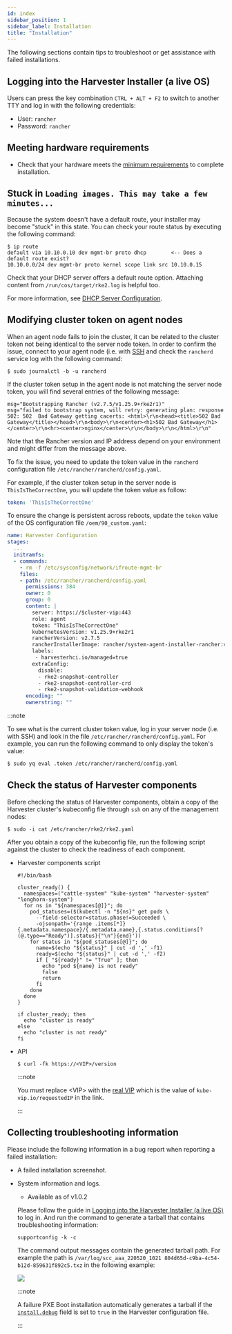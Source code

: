 ```yaml
---
id: index
sidebar_position: 1
sidebar_label: Installation
title: "Installation"
---
```


<head>
  <link rel="canonical" href="https://docs.harvesterhci.io/v1.6/troubleshooting/index"/>
</head>

The following sections contain tips to troubleshoot or get assistance with failed installations.

## Logging into the Harvester Installer (a live OS)

Users can press the key combination `CTRL + ALT + F2` to switch to another TTY and log in with the following credentials:

- User: `rancher`
- Password: `rancher`

## Meeting hardware requirements

- Check that your hardware meets the [minimum requirements](../install/requirements.md#hardware-requirements) to complete installation.

## Stuck in `Loading images. This may take a few minutes...`

Because the system doesn't have a default route, your installer may become "stuck" in this state. You can check your route status by executing the following command:

```shell
$ ip route
default via 10.10.0.10 dev mgmt-br proto dhcp        <-- Does a default route exist?
10.10.0.0/24 dev mgmt-br proto kernel scope link src 10.10.0.15
```

Check that your DHCP server offers a default route option. Attaching content from `/run/cos/target/rke2.log` is helpful too.

For more information, see [DHCP Server Configuration](../install/pxe-boot-install.md#dhcp-server-configuration).

## Modifying cluster token on agent nodes

When an agent node fails to join the cluster, it can be related to the cluster token not being identical to the server node token.
In order to confirm the issue, connect to your agent node (i.e. with [SSH](./os.md#how-to-log-in-to-a-harvester-node) and check the `rancherd` service log with the following command:

```shell
$ sudo journalctl -b -u rancherd
```

If the cluster token setup in the agent node is not matching the server node token, you will find several entries of the following message:

```shell
msg="Bootstrapping Rancher (v2.7.5/v1.25.9+rke2r1)"
msg="failed to bootstrap system, will retry: generating plan: response 502: 502  Bad Gateway getting cacerts: <html>\r\n<head><title>502 Bad Gateway</title></head>\r\n<body>\r\n<center><h1>502 Bad Gateway</h1></center>\r\n<hr><center>nginx</center>\r\n</body>\r\n</html>\r\n"
```

Note that the Rancher version and IP address depend on your environment and might differ from the message above.

To fix the issue, you need to update the token value in the `rancherd` configuration file `/etc/rancher/rancherd/config.yaml`.

For example, if the cluster token setup in the server node is `ThisIsTheCorrectOne`, you will update the token value as follow:

```yaml
token: 'ThisIsTheCorrectOne'
```

To ensure the change is persistent across reboots, update the `token` value of the OS configuration file `/oem/90_custom.yaml`:

```yaml
name: Harvester Configuration
stages:
  ...
  initramfs:
  - commands:
    - rm -f /etc/sysconfig/network/ifroute-mgmt-br
    files:
    - path: /etc/rancher/rancherd/config.yaml
      permissions: 384
      owner: 0
      group: 0
      content: |
        server: https://$cluster-vip:443
        role: agent
        token: "ThisIsTheCorrectOne"
        kubernetesVersion: v1.25.9+rke2r1
        rancherVersion: v2.7.5
        rancherInstallerImage: rancher/system-agent-installer-rancher:v2.7.5
        labels:
         - harvesterhci.io/managed=true
        extraConfig:
          disable:
          - rke2-snapshot-controller
          - rke2-snapshot-controller-crd
          - rke2-snapshot-validation-webhook
      encoding: ""
      ownerstring: ""
```

:::note

To see what is the current cluster token value, log in your server node (i.e. with SSH)
and look in the file `/etc/rancher/rancherd/config.yaml`. For example,
you can run the following command to only display the token's value:

```bash
$ sudo yq eval .token /etc/rancher/rancherd/config.yaml
```

## Check the status of Harvester components

Before checking the status of Harvester components, obtain a copy of the Harvester cluster's kubeconfig file through `ssh` on any of the management nodes:
```shell
$ sudo -i cat /etc/rancher/rke2/rke2.yaml
```

After you obtain a copy of the kubeconfig file, run the following script against the cluster to check the readiness of each component.

- Harvester components script
  ```shell
  #!/bin/bash

  cluster_ready() {
    namespaces=("cattle-system" "kube-system" "harvester-system" "longhorn-system")
    for ns in "${namespaces[@]}"; do
      pod_statuses=($(kubectl -n "${ns}" get pods \
        --field-selector=status.phase!=Succeeded \
        -ojsonpath='{range .items[*]}{.metadata.namespace}/{.metadata.name},{.status.conditions[?(@.type=="Ready")].status}{"\n"}{end}'))
      for status in "${pod_statuses[@]}"; do
        name=$(echo "${status}" | cut -d ',' -f1)
        ready=$(echo "${status}" | cut -d ',' -f2)
        if [ "${ready}" != "True" ]; then
          echo "pod ${name} is not ready"
          false
          return
        fi
      done
    done
  }

  if cluster_ready; then
    echo "cluster is ready"
  else
    echo "cluster is not ready"
  fi
  ```

- API
  ```shell
  $ curl -fk https://<VIP>/version
  ```

  :::note
  
  You must replace <VIP\> with the [real VIP](../install/management-address.md#how-to-get-the-vip-mac-address) which is the value of `kube-vip.io/requestedIP` in the link.

  :::

## Collecting troubleshooting information

Please include the following information in a bug report when reporting a failed installation:

- A failed installation screenshot.
- System information and logs.
    - Available as of v1.0.2

    Please follow the guide in [Logging into the Harvester Installer (a live OS)](#logging-into-the-harvester-installer-a-live-os) to log in. And run the command to generate a tarball that contains troubleshooting information:

    ```
    supportconfig -k -c
    ```
    
    The command output messages contain the generated tarball path. For example the path is `/var/loq/scc_aaa_220520_1021 804d65d-c9ba-4c54-b12d-859631f892c5.txz` in the following example:

    ![](/img/v1.2/troubleshooting/installation-support-config-example.png)

    :::note

    A failure PXE Boot installation automatically generates a tarball if the [`install.debug`](../install/harvester-configuration.md#installdebug) field is set to `true` in the Harvester configuration file.

    :::
